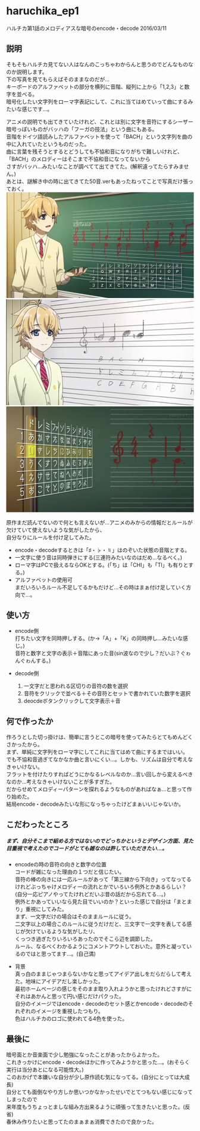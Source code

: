 # haruchika_ep1
ハルチカ第1話のメロディアスな暗号のencode・decode 2016/03/11    

## 説明
そもそもハルチカ見てない人はなんのこっちゃわからんと思うのでどんなものなのか説明します。  
下の写真を見てもらえばそのままなのだが…  
キーボードのアルファベットの部分を横列に音階、縦列に上から「1,2,3」と数字を並べる。  
暗号化したい文字列をローマ字表記にして、これに当てはめていって曲にするみたいな感じです…。  
  
アニメの説明でも出てきていたけれど、これとは別に文字を音符にするシーザー暗号っぽいものがバッハの「フーガの技法」という曲にもある。  
音階をドイツ語読みしたアルファベットを使って「BACH」という文字列を曲の中に入れていたというものだった。  
曲に言葉を残そうとするとどうしても不協和音になりがちで難しいけれど、「BACH」のメロディーはそこまで不協和音になってないから  
さすがバッハ…みたいなことが調べてて出てきてた。(解釈違ってたらすみません。)  
あとは、謎解き中の時に出てきてた50音.verもあったねってことで写真だけ張っておく。  
![](https://github.com/wmrn/haruchika_ep1/blob/master/data/main_code.jpg)
![](https://github.com/wmrn/haruchika_ep1/blob/master/data/Fugue.jpg)
![](https://github.com/wmrn/haruchika_ep1/blob/master/data/50_sound_ver.jpg)

原作まだ読んでないので何とも言えないが…アニメのみからの情報だとルールが欠けていて使えないような気がしたから、  
自分なりにルールを付け足してみた。  

* encode・decodeするときは「♯・♭・♮」はのぞいた状態の音階とする。  
* 一文字に使う音は同時弾きにする(三連符みたいなのはだめ…なるべく。)  
* ローマ字はPCで扱えるならOKとする。(「ち」は「CHI」も「TI」も有りとする。)  
* アルファベットの使用可  
まだいろいろルール不足してるかもだけど…その時はまぁ付け足していく方向で…。  

## 使い方
* encode側  
打ちたい文字を同時押しする。(か→「A」+「K」の同時押し…みたいな感じ。)  
音符と数字と文字の表示＋音階にあった音(sin波なので少し？だいぶ？ぐゎんぐゎんする。)  

* decode側  
  1. 一文字だと思われる区切りの音符の数を選択
  2. 音符をクリックで並べる＋その音符とセットで書かれていた数字を選択
  3. deocdeボタンクリックして文字表示＋音  


## 何で作ったか
作ろうとした切っ掛けは、簡単に言うとこの暗号を使ってみたらとてもめんどくさかったから。  
まず、単純に文字列をローマ字にしてこれに当てはめて曲にするまではいい。  
でも不協和音過ぎてなかなか曲と言いにくい…。しかも、リズムは自分で考えなきゃいけない。  
フラットを付けたりすればどうにかなるレベルなのか…言い回しから変えるべきなのか…考えなきゃいけないことが多すぎた。  
だからせめてメロディーパターンを探れるようなものがあればなぁ…と思って作り始めた。  
結局encode・decodeみたいな形になっちゃったけどまぁいいじゃないか。  


## こだわったところ
##### まず、自分そこまで組める方ではないのでどっちかというとデザイン方面、見た目重視で考えたのでコードがとても雑なのは許していただきたい…。
* encodeの時の音符の向きと数字の位置  
コードが雑になった理由の１つだと信じたい。  
音符の棒の向きには一応ルールがあって「第三線から下向き」ってなってるけれどぶっちゃけメロディーの流れとかでいろいろ例外とかあるらしい？  
(自分一応ピアノやってたけれどだいぶ昔の話だから忘れてる…。)  
例外とかあっていいなら見た目でいいのか？といった感じで自分は「まとまり」重視にしてみた。  
まず、一文字だけの場合はそのままルールに従う。  
二文字以上の場合このルールに従うだけだと、三文字で一文字を表してる感じが欠けているような気がしたリ、  
くっつき過ぎたりいろいろあったのでそこら辺を調節した。  
ルール、なるべくわかるようにコメントアウトしておいた。意外と凝っているのではと思ってます…。(自己満)  

* 背景  
真っ白のままじゃつまらないかなと思ってアイデア出しをだらだらして考えた。地味にアイデアだし楽しかった。  
最初ホームページの感じをそのまま取り入れようかと思ったけれどさすがにそれはあかんと思って円い感じだけパクった。  
自分のイメージではencode・decodeのセット感とかencode・decodeのそれぞれのイメージを重視したつもり。  
色はハルチカのロゴに使われてる4色を使った。  


## 最後に
暗号面とか音楽面で少し勉強になったことがあったからよかった。  
これきっかけにencode・decodeほかに作ってみようかと思った…。(おそらく実行は当分あとになる可能性大。)  
このおかげで本嫌いな自分が少し原作読む気になってる。(自分にとっては大成長)  
自分とても面倒なやり方しか思いつかなかったせいでとてつもない感じになってしまったので  
来年度もうちょっとましな組み方出来るように頑張って生きたいと思った。(反省)  
春休み作りたいと思ってたのまぁまぁ消費できたので良かった。  
